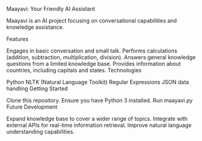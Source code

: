 Maayavi: Your Friendly AI Assistant

Maayavi is an AI project focusing on conversational capabilities and knowledge assistance.

Features

Engages in basic conversation and small talk. Performs calculations (addition, subtraction, multiplication, division). Answers general knowledge questions from a limited knowledge base. Provides information about countries, including capitals and states. Technologies

Python NLTK (Natural Language Toolkit) Regular Expressions JSON data handling Getting Started

Clone this repository. Ensure you have Python 3 installed. Run maayavi.py Future Development

Expand knowledge base to cover a wider range of topics. Integrate with external APIs for real-time information retrieval. Improve natural language understanding capabilities.
